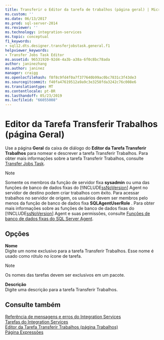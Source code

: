 ```yaml
---
title: Transferir o Editor da tarefa de trabalhos (página geral) | Microsoft Docs
ms.custom: ''
ms.date: 06/13/2017
ms.prod: sql-server-2014
ms.reviewer: ''
ms.technology: integration-services
ms.topic: conceptual
f1_keywords:
- sql12.dts.designer.transferjobstask.general.f1
helpviewer_keywords:
- Transfer Jobs Task Editor
ms.assetid: 96531920-92d4-4a3b-a38a-6f0c8bc78ada
author: janinezhang
ms.author: janinez
manager: craigg
ms.openlocfilehash: f8f8c9fd4f0a7f377640b99ac0bc7831c3f43de3
ms.sourcegitcommit: f40fa47619512a9a9c3e3258fda3242c76c008e6
ms.translationtype: MT
ms.contentlocale: pt-BR
ms.lasthandoff: 05/23/2019
ms.locfileid: "66055008"
---
```

# <a name="transfer-jobs-task-editor-general-page"></a>Editor da Tarefa Transferir Trabalhos (página Geral)
  Use a página **Geral** da caixa de diálogo do **Editor da Tarefa Transferir Trabalhos** para nomear e descrever a tarefa Transferir Trabalhos. Para obter mais informações sobre a tarefa Transferir Trabalhos, consulte [Transfer Jobs Task](control-flow/transfer-jobs-task.md).  
  
> [!NOTE]  
>  Somente os membros da função de servidor fixa **sysadmin** ou uma das funções de banco de dados fixas do [!INCLUDE[ssNoVersion](../includes/ssnoversion-md.md)] Agent no servidor de destino podem criar trabalhos com êxito. Para acessar trabalhos no servidor de origem, os usuários devem ser membros pelo menos da função de banco de dados fixa **SQLAgentUserRole** . Para obter mais informações sobre as funções de banco de dados fixas do [!INCLUDE[ssNoVersion](../includes/ssnoversion-md.md)] Agent e suas permissões, consulte [Funções de banco de dados fixas do SQL Server Agent](../ssms/agent/sql-server-agent-fixed-database-roles.md).  
  
## <a name="options"></a>Opções  
 **Nome**  
 Digite um nome exclusivo para a tarefa Transferir Trabalhos. Esse nome é usado como rótulo no ícone de tarefa.  
  
> [!NOTE]  
>  Os nomes das tarefas devem ser exclusivos em um pacote.  
  
 **Descrição**  
 Digite uma descrição para a tarefa Transferir Trabalhos.  
  
## <a name="see-also"></a>Consulte também  
 [Referência de mensagens e erros do Integration Services](../../2014/integration-services/integration-services-error-and-message-reference.md)   
 [Tarefas do Integration Services](control-flow/integration-services-tasks.md)   
 [Editor da Tarefa Transferir Trabalhos &#40;página Trabalhos&#41;](../../2014/integration-services/transfer-jobs-task-editor-jobs-page.md)   
 [Página Expressões](expressions/expressions-page.md)  
  
  
